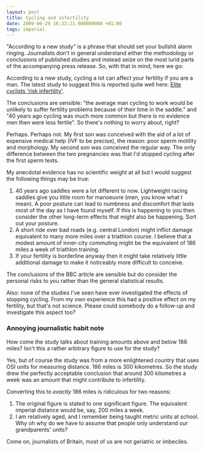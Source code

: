 ```yaml
---
layout: post
title: Cycling and infertility
date: 2009-06-29 16:33:21.000000000 +01:00
tags: imperial
---
```

"According to a new study" is a phrase that should set your bullshit alarm ringing. Journalists don't in general understand either the methodology or conclusions of published studies and instead seize on the most lurid parts of the accompanying press release. So, with that in mind, here we go:

According to a new study, cycling a lot can affect your fertility if you are a man. The latest study to suggest this is reported quite well here: <a href="https://news.bbc.co.uk/1/hi/health/8124458.stm" target="_blank">Elite cyclists 'risk infertility'</a>.

The conclusions are sensible: "the average man cycling to work would be unlikely to suffer fertility problems because of their time in the saddle." and "40 years ago cycling was much more common but there is no evidence men then were less fertile". So there's nothing to worry about, right?

Perhaps. Perhaps not. My first son was conceived with the aid of a lot of expensive medical help (IVF to be precise), the reason: poor sperm motility and morphology. My second son was conceived the regular way. The only difference between the two pregnancies was that I'd stopped cycling after the first sperm tests.

My anecdotal evidence has no scientific weight at all but I would suggest the following things may be true:
<ol>
	<li>40 years ago saddles were a lot different to now. Lightweight racing saddles give you little room for manoeuvre (men, you know what I mean). A poor posture can lead to numbness and discomfort that lasts most of the day as I have found myself. If this is happening to you then consider the other long-term effects that might also be happening. Sort out your posture.</li>
	<li>A short ride over bad roads (e.g. central London) might inflict damage equivalent to many more miles over a triathlon course. I believe that a modest amount of inner-city commuting might be the equivalent of 186 miles a week of triathlon training.</li>
	<li>If your fertility is borderline anyway then it might take relatively little additional damage to make it noticeably more difficult to conceive.</li>
</ol>
The conclusions of the BBC article are sensible but do consider the personal risks to you rather than the general statistical results.

Also: none of the studies I've seen have ever investigated the effects of stopping cycling. From my own experience this had a positive effect on my fertility, but that's not science. Please could somebody do a follow-up and investigate this aspect too?
<h3>Annoying journalistic habit note</h3>
How come the study talks about training amounts above and below 186 miles? Isn't this a rather arbitrary figure to use for the study?

Yes, but of course the study was from a more enlightened country that uses OSI units for measuring distance. 186 miles is 300 kikometres. So the study drew the perfectly acceptable conclusion that around 300 kilometres a week was an amount that might contribute to infertility.

Converting this to <em>exactly</em> 186 miles is ridiculous for two reasons:
<ol>
	<li>The original figure is stated to one significant figure. The equivalent imperial distance would be, say, 200 miles a week.</li>
	<li>I am relatively aged, and I remember being taught metric units at school. Why oh why do we have to assume that people only understand our grandparents' units?</li>
</ol>
Come on, journalists of Britain, most of us are not geriatric or imbeciles.
